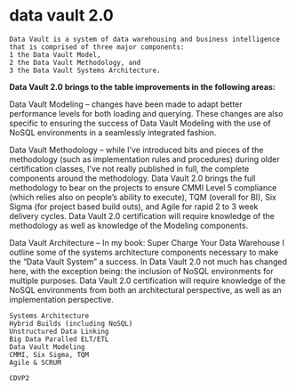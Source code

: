 
# data vault 2.0   

```
Data Vault is a system of data warehousing and business intelligence that is comprised of three major components: 
1 the Data Vault Model, 
2 the Data Vault Methodology, and 
3 the Data Vault Systems Architecture.

```


**Data Vault 2.0 brings to the table improvements in the following areas:**

Data Vault Modeling – changes have been made to adapt better performance levels for both loading and querying.  These changes are also specific to ensuring the success of Data Vault Modeling with the use of NoSQL environments in a seamlessly integrated fashion.

Data Vault Methodology – while I’ve introduced bits and pieces of the methodology (such as implementation rules and procedures) during older certification classes, I’ve not really published in full, the complete components around the methodology.  Data Vault 2.0 brings the full methodology to bear on the projects to ensure CMMI Level 5 compliance (which relies also on people’s ability to execute), TQM (overall for BI), Six Sigma (for project based build outs), and Agile for rapid 2 to 3 week delivery cycles.  Data Vault 2.0 certification will require knowledge of the methodology as well as knowledge of the Modeling components.

Data Vault Architecture – In my book: Super Charge Your Data Warehouse I outline some of the systems architecture components necessary to make the “Data Vault System” a success.  In Data Vault 2.0 not much has changed here, with the exception being: the inclusion of NoSQL environments for multiple purposes.  Data Vault 2.0 certification will require knowledge of the NoSQL environments from both an architectural perspective, as well as an implementation perspective.


```
Systems Architecture
Hybrid Builds (including NoSQL)
Unstructured Data Linking
Big Data Paralled ELT/ETL
Data Vault Modeling
CMMI, Six Sigma, TQM
Agile & SCRUM
```

```
CDVP2
```



